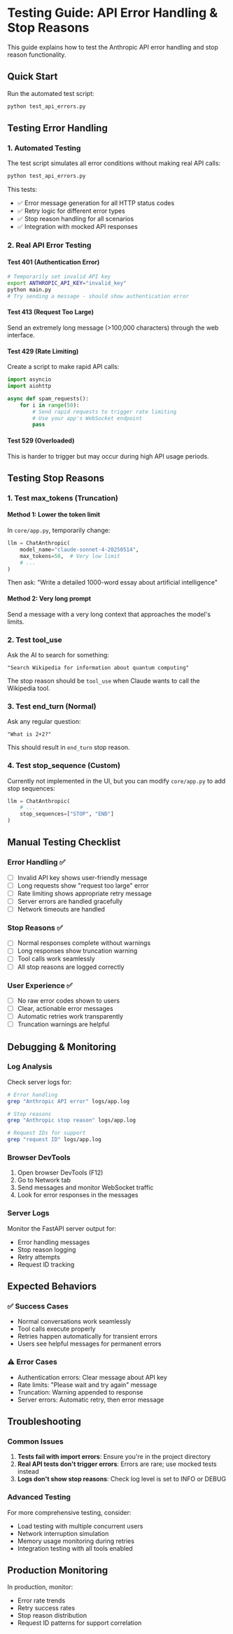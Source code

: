 # Testing Guide: API Error Handling & Stop Reasons

This guide explains how to test the Anthropic API error handling and stop reason functionality.

## Quick Start

Run the automated test script:
```bash
python test_api_errors.py
```

## Testing Error Handling

### 1. Automated Testing
The test script simulates all error conditions without making real API calls:

```bash
python test_api_errors.py
```

This tests:
- ✅ Error message generation for all HTTP status codes
- ✅ Retry logic for different error types
- ✅ Stop reason handling for all scenarios
- ✅ Integration with mocked API responses

### 2. Real API Error Testing

#### Test 401 (Authentication Error)
```bash
# Temporarily set invalid API key
export ANTHROPIC_API_KEY="invalid_key"
python main.py
# Try sending a message - should show authentication error
```

#### Test 413 (Request Too Large)
Send an extremely long message (>100,000 characters) through the web interface.

#### Test 429 (Rate Limiting)
Create a script to make rapid API calls:
```python
import asyncio
import aiohttp

async def spam_requests():
    for i in range(50):
        # Send rapid requests to trigger rate limiting
        # Use your app's WebSocket endpoint
        pass
```

#### Test 529 (Overloaded)
This is harder to trigger but may occur during high API usage periods.

## Testing Stop Reasons

### 1. Test max_tokens (Truncation)

#### Method 1: Lower the token limit
In `core/app.py`, temporarily change:
```python
llm = ChatAnthropic(
    model_name="claude-sonnet-4-20250514",
    max_tokens=50,  # Very low limit
    # ...
)
```

Then ask: "Write a detailed 1000-word essay about artificial intelligence"

#### Method 2: Very long prompt
Send a message with a very long context that approaches the model's limits.

### 2. Test tool_use
Ask the AI to search for something:
```
"Search Wikipedia for information about quantum computing"
```

The stop reason should be `tool_use` when Claude wants to call the Wikipedia tool.

### 3. Test end_turn (Normal)
Ask any regular question:
```
"What is 2+2?"
```

This should result in `end_turn` stop reason.

### 4. Test stop_sequence (Custom)
Currently not implemented in the UI, but you can modify `core/app.py` to add stop sequences:
```python
llm = ChatAnthropic(
    # ...
    stop_sequences=["STOP", "END"]
)
```

## Manual Testing Checklist

### Error Handling ✅
- [ ] Invalid API key shows user-friendly message
- [ ] Long requests show "request too large" error
- [ ] Rate limiting shows appropriate retry message
- [ ] Server errors are handled gracefully
- [ ] Network timeouts are handled

### Stop Reasons ✅
- [ ] Normal responses complete without warnings
- [ ] Long responses show truncation warning
- [ ] Tool calls work seamlessly
- [ ] All stop reasons are logged correctly

### User Experience ✅
- [ ] No raw error codes shown to users
- [ ] Clear, actionable error messages
- [ ] Automatic retries work transparently
- [ ] Truncation warnings are helpful

## Debugging & Monitoring

### Log Analysis
Check server logs for:
```bash
# Error handling
grep "Anthropic API error" logs/app.log

# Stop reasons
grep "Anthropic stop reason" logs/app.log

# Request IDs for support
grep "request ID" logs/app.log
```

### Browser DevTools
1. Open browser DevTools (F12)
2. Go to Network tab
3. Send messages and monitor WebSocket traffic
4. Look for error responses in the messages

### Server Logs
Monitor the FastAPI server output for:
- Error handling messages
- Stop reason logging
- Retry attempts
- Request ID tracking

## Expected Behaviors

### ✅ Success Cases
- Normal conversations work seamlessly
- Tool calls execute properly
- Retries happen automatically for transient errors
- Users see helpful messages for permanent errors

### ⚠️ Error Cases
- Authentication errors: Clear message about API key
- Rate limits: "Please wait and try again" message
- Truncation: Warning appended to response
- Server errors: Automatic retry, then error message

## Troubleshooting

### Common Issues
1. **Tests fail with import errors**: Ensure you're in the project directory
2. **Real API tests don't trigger errors**: Errors are rare; use mocked tests instead
3. **Logs don't show stop reasons**: Check log level is set to INFO or DEBUG

### Advanced Testing
For more comprehensive testing, consider:
- Load testing with multiple concurrent users
- Network interruption simulation
- Memory usage monitoring during retries
- Integration testing with all tools enabled

## Production Monitoring

In production, monitor:
- Error rate trends
- Retry success rates
- Stop reason distribution
- Request ID patterns for support correlation